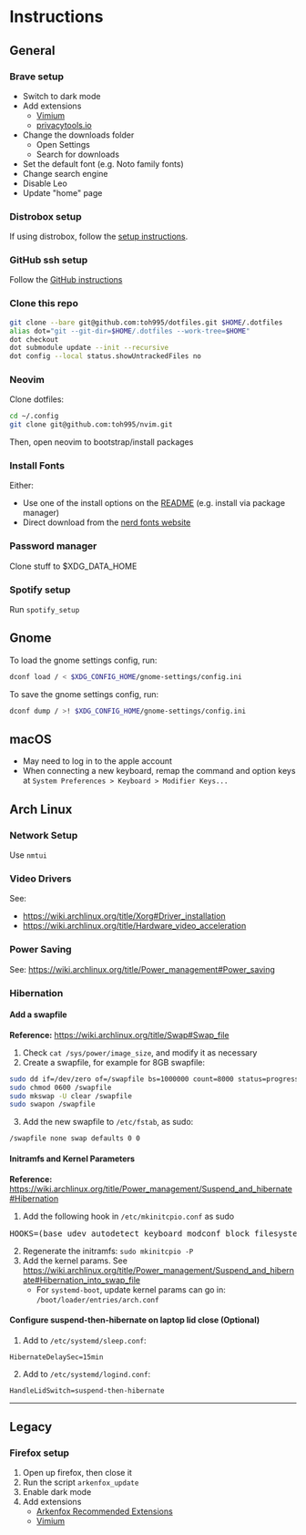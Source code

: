# Instructions

## General

### Brave setup
- Switch to dark mode
- Add extensions
    - [Vimium](https://chrome.google.com/webstore/detail/vimium/dbepggeogbaibhgnhhndojpepiihcmeb?hl=en)
    - [privacytools.io](https://www.privacytools.io/#browser-addons)
- Change the downloads folder
    - Open Settings
    - Search for downloads
- Set the default font (e.g. Noto family fonts)
- Change search engine
- Disable Leo
- Update "home" page

### Distrobox setup
If using distrobox, follow the [setup instructions](../.config/distrobox/README.md).

### GitHub ssh setup
Follow the [GitHub instructions](https://docs.github.com/en/authentication/connecting-to-github-with-ssh/generating-a-new-ssh-key-and-adding-it-to-the-ssh-agent)

### Clone this repo
```bash
git clone --bare git@github.com:toh995/dotfiles.git $HOME/.dotfiles
alias dot="git --git-dir=$HOME/.dotfiles --work-tree=$HOME"
dot checkout
dot submodule update --init --recursive
dot config --local status.showUntrackedFiles no
```

### Neovim
Clone dotfiles:
```bash
cd ~/.config
git clone git@github.com:toh995/nvim.git
```

Then, open neovim to bootstrap/install packages

### Install Fonts
Either:
- Use one of the install options on the [README](https://github.com/ryanoasis/nerd-fonts) (e.g. install via package manager)
- Direct download from the [nerd fonts website](https://www.nerdfonts.com/font-downloads)

### Password manager
Clone stuff to $XDG_DATA_HOME

### Spotify setup

Run `spotify_setup`

## Gnome
To load the gnome settings config, run:
```bash
dconf load / < $XDG_CONFIG_HOME/gnome-settings/config.ini
```

To save the gnome settings config, run:
```bash
dconf dump / >! $XDG_CONFIG_HOME/gnome-settings/config.ini
```

## macOS

- May need to log in to the apple account
- When connecting a new keyboard, remap the command and option keys at `System Preferences > Keyboard > Modifier Keys...`

## Arch Linux

### Network Setup

Use `nmtui`


### Video Drivers

See:

- https://wiki.archlinux.org/title/Xorg#Driver_installation
- https://wiki.archlinux.org/title/Hardware_video_acceleration

### Power Saving

See: https://wiki.archlinux.org/title/Power_management#Power_saving

### Hibernation

#### Add a swapfile

**Reference:** https://wiki.archlinux.org/title/Swap#Swap_file

1. Check `cat /sys/power/image_size`, and modify it as necessary
2. Create a swapfile, for example for 8GB swapfile:

```bash
sudo dd if=/dev/zero of=/swapfile bs=1000000 count=8000 status=progress
sudo chmod 0600 /swapfile
sudo mkswap -U clear /swapfile
sudo swapon /swapfile
```

3. Add the new swapfile to `/etc/fstab`, as sudo:

```
/swapfile none swap defaults 0 0
```

#### Initramfs and Kernel Parameters

**Reference:** https://wiki.archlinux.org/title/Power_management/Suspend_and_hibernate#Hibernation

1. Add the following hook in `/etc/mkinitcpio.conf` as sudo
<pre>
HOOKS=(base udev autodetect keyboard modconf block filesystems <b>resume</b> fsck)
</pre>
2. Regenerate the initramfs: `sudo mkinitcpio -P`
3. Add the kernel params. See https://wiki.archlinux.org/title/Power_management/Suspend_and_hibernate#Hibernation_into_swap_file
   - For `systemd-boot`, update kernel params can go in: `/boot/loader/entries/arch.conf`

#### Configure suspend-then-hibernate on laptop lid close (Optional)

1. Add to `/etc/systemd/sleep.conf`:

```
HibernateDelaySec=15min
```

2. Add to `/etc/systemd/logind.conf`:

```
HandleLidSwitch=suspend-then-hibernate
```

---

## Legacy

### Firefox setup

1. Open up firefox, then close it
2. Run the script `arkenfox_update`
3. Enable dark mode
4. Add extensions
   - [Arkenfox Recommended Extensions](https://github.com/arkenfox/user.js/wiki/4.1-Extensions)
   - [Vimium](https://addons.mozilla.org/en-GB/firefox/addon/vimium-ff/)
